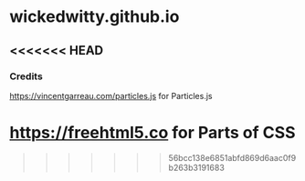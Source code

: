 # wickedwitty.github.io
<<<<<<< HEAD
---
### Credits
https://vincentgarreau.com/particles.js for Particles.js

https://freehtml5.co for Parts of CSS
=======
>>>>>>> 56bcc138e6851abfd869d6aac0f9b263b3191683
